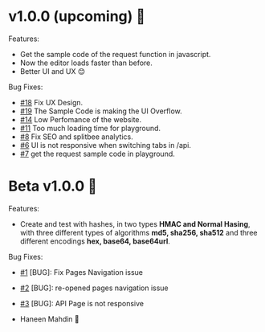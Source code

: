 # v1.0.0 (upcoming) 👋

Features:

- Get the sample code of the request function in javascript.
- Now the editor loads faster than before.
- Better UI and UX 😊

Bug Fixes:

- [#18](https://github.com/haneenmahd/hashable/issues/18) Fix UX Design.
- [#19](https://github.com/haneenmahd/hashable/issues/19) The Sample Code is making the UI Overflow.
- [#14](https://github.com/haneenmahd/hashable/issues/14) Low Perfomance of the website.
- [#11](https://github.com/haneenmahd/hashable/issues/11) Too much loading time for playground.
- [#8](https://github.com/haneenmahd/hashable/issues/8) Fix SEO and splitbee analytics.
- [#6](https://github.com/haneenmahd/hashable/issues/6) UI is not responsive when switching tabs in /api.
- [#7](https://github.com/haneenmahd/hashable/issues/7) get the request sample code in playground.

# Beta v1.0.0 🚀

Features:

- Create and test with hashes, in two types **HMAC and Normal Hasing**, with three different types of algorithms **md5, sha256, sha512** and three different encodings **hex, base64, base64url**.

Bug Fixes:

- [#1](https://github.com/haneenmahd/hashable/issues/1) [BUG]: Fix Pages Navigation issue
- [#2](https://github.com/haneenmahd/hashable/issues/1) [BUG]: re-opened pages navigation issue
- [#3](https://github.com/haneenmahd/hashable/issues/3) [BUG]: API Page is not responsive

- Haneen Mahdin 🚀
